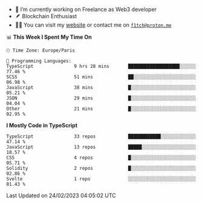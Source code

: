 - 🔭 I’m currently working on Freelance as Web3 developer
- 🪶 Blockchain Enthusiast
- 👨‍💻 You can visit my [website](https://f1tch.xyz) or contact me on [`f1tch@proton.me`](mailto:f1tch@proton.me)

<!--START_SECTION:waka-->
📊 **This Week I Spent My Time On** 

```text
🕑︎ Time Zone: Europe/Paris

💬 Programming Languages: 
TypeScript               9 hrs 28 mins       ███████████████████░░░░░░   77.46 % 
SCSS                     51 mins             ██░░░░░░░░░░░░░░░░░░░░░░░   06.98 % 
JavaScript               38 mins             █░░░░░░░░░░░░░░░░░░░░░░░░   05.21 % 
JSON                     29 mins             █░░░░░░░░░░░░░░░░░░░░░░░░   04.04 % 
Other                    21 mins             █░░░░░░░░░░░░░░░░░░░░░░░░   02.95 % 
```

**I Mostly Code in TypeScript** 

```text
TypeScript               33 repos            ████████████░░░░░░░░░░░░░   47.14 % 
JavaScript               13 repos            █████░░░░░░░░░░░░░░░░░░░░   18.57 % 
CSS                      4 repos             █░░░░░░░░░░░░░░░░░░░░░░░░   05.71 % 
Solidity                 2 repos             █░░░░░░░░░░░░░░░░░░░░░░░░   02.86 % 
Svelte                   1 repo              ░░░░░░░░░░░░░░░░░░░░░░░░░   01.43 % 
```




 Last Updated on 24/02/2023 04:05:02 UTC
<!--END_SECTION:waka-->
